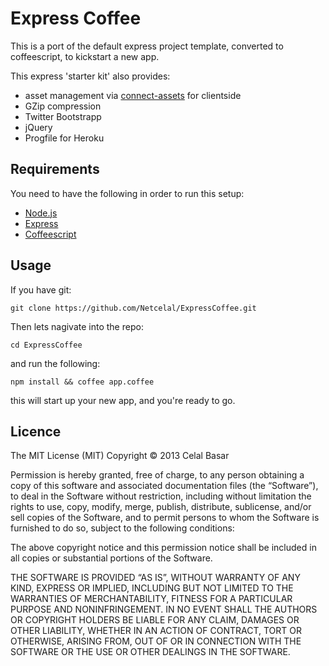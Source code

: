 Express Coffee
==============================

This is a port of the default express project template, converted to coffeescript, to kickstart a new app.

This express 'starter kit' also provides:
* asset management via [connect-assets](https://github.com/adunkman/connect-assets) for clientside
* GZip compression
* Twitter Bootstrapp
* jQuery
* Progfile for Heroku

Requirements
------------

You need to have the following in order to run this setup:
 * [Node.js](http://nodejs.org)
 * [Express](http://expressjs.com)
 * [Coffeescript](http://coffeescript.org)

Usage
-----
If you have git:

`git clone https://github.com/Netcelal/ExpressCoffee.git`

Then lets nagivate into the repo:

`cd ExpressCoffee`

and run the following:

`npm install && coffee app.coffee`

this will start up your new app, and you're ready to go.

Licence
-------

The MIT License (MIT)
Copyright © 2013 Celal Basar

Permission is hereby granted, free of charge, to any person obtaining a copy of this software and associated documentation files (the “Software”), to deal in the Software without restriction, including without limitation the rights to use, copy, modify, merge, publish, distribute, sublicense, and/or sell copies of the Software, and to permit persons to whom the Software is furnished to do so, subject to the following conditions:

The above copyright notice and this permission notice shall be included in all copies or substantial portions of the Software.

THE SOFTWARE IS PROVIDED “AS IS”, WITHOUT WARRANTY OF ANY KIND, EXPRESS OR IMPLIED, INCLUDING BUT NOT LIMITED TO THE WARRANTIES OF MERCHANTABILITY, FITNESS FOR A PARTICULAR PURPOSE AND NONINFRINGEMENT. IN NO EVENT SHALL THE AUTHORS OR COPYRIGHT HOLDERS BE LIABLE FOR ANY CLAIM, DAMAGES OR OTHER LIABILITY, WHETHER IN AN ACTION OF CONTRACT, TORT OR OTHERWISE, ARISING FROM, OUT OF OR IN CONNECTION WITH THE SOFTWARE OR THE USE OR OTHER DEALINGS IN THE SOFTWARE.


